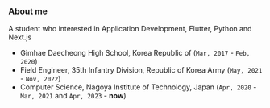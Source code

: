 ### About me

A student who interested in Application Development, Flutter, Python and Next.js

- Gimhae Daecheong High School, Korea Republic of (`Mar, 2017` - `Feb, 2020`)
- Field Engineer, 35th Infantry Division, Republic of Korea Army (`May, 2021` - `Nov, 2022`)
- Computer Science, Nagoya Institute of Technology, Japan (`Apr, 2020` - `Mar, 2021` and `Apr, 2023` - **now**)
